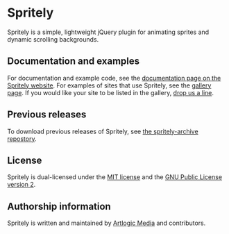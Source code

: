 # Spritely

Spritely is a simple, lightweight jQuery plugin for animating sprites and dynamic scrolling backgrounds.

## Documentation and examples

For documentation and example code, see the [documentation page on the Spritely website](http://spritely.net/documentation/). For examples of sites that use Spritely, see the [gallery page](http://spritely.net/gallery/). If you would like your site to be listed in the gallery, [drop us a line](http://spritely.net/contact/).

## Previous releases

To download previous releases of Spritely, see [the spritely-archive repostory](https://github.com/artlogicmedia/spritely-archive).

## License

Spritely is dual-licensed under the [MIT license](https://github.com/artlogicmedia/spritely/blob/master/MIT-LICENSE.md) and the [GNU Public License version 2](https://github.com/artlogicmedia/spritely/blob/master/GPLv2-LICENSE.md).

## Authorship information

Spritely is written and maintained by [Artlogic Media](http://artlogic.net/) and contributors.
